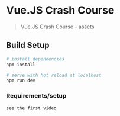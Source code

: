 # Vue.JS Crash Course

> Vue.JS Crash Course - assets

## Build Setup

``` bash
# install dependencies
npm install

# serve with hot reload at localhost
npm run dev
```

### Requirements/setup

```
see the first video
```
